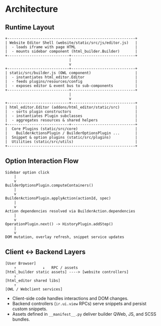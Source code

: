 # Architecture

## Runtime Layout

```text
+----------------------------------------------------------+
| Website Editor Shell (website/static/src/js/editor.js)   |
|  - loads iframe with page HTML                           |
|  - mounts sidebar component (html_builder.Builder)       |
+----------------------------+-----------------------------+
                             |
                             v
+----------------------------+-----------------------------+
| static/src/builder.js (OWL component)                    |
|  - instantiates html_editor.Editor                       |
|  - feeds plugins/resources/config                        |
|  - exposes editor & event bus to sub-components          |
+----------------------------+-----------------------------+
                             |
                             v
+----------------------------+-----------------------------+
| html_editor.Editor (addons/html_editor/static/src)       |
|  - sorts plugin constructors                             |
|  - instantiates Plugin subclasses                        |
|  - aggregates resources & shared helpers                 |
+----------------------------+-----------------------------+
|  Core Plugins (static/src/core)                          |
|    BuilderActionsPlugin / BuilderOptionsPlugin ...       |
|  Snippet & option plugins (static/src/plugins)           |
|  Utilities (static/src/utils)                            |
+----------------------------------------------------------+
```

## Option Interaction Flow

```text
Sidebar option click
    |
    v
BuilderOptionsPlugin.computeContainers()
    |
    v
BuilderActionsPlugin.applyAction(actionId, spec)
    |
    v
Action dependencies resolved via BuilderAction.dependencies
    |
    v
OperationPlugin.next() -> HistoryPlugin.addStep()
    |
    v
DOM mutation, overlay refresh, snippet service updates
```

## Client ↔ Backend Layers

```text
[User Browser]
    ↑            ↓   RPC / assets
[html_builder static assets] ----> [website controllers]
    ↑
[html_editor shared libs]
    ↑
[OWL / Webclient services]
```

- Client-side code handles interactions and DOM changes.
- Backend controllers (`ir.ui.view` RPCs) serve snippets and persist custom snippets.
- Assets defined in `__manifest__.py` deliver builder QWeb, JS, and SCSS bundles.
